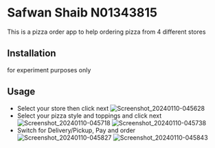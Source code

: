 # Safwan Shaib N01343815

This is a pizza order app to help ordering pizza from 4 different stores
## Installation
for experiment purposes only



## Usage

* Select your store then click next
  ![Screenshot_20240110-045628](https://github.com/SafwanShaib3815/Pizza-Android-App/assets/73716969/56b3d543-5278-45f4-a275-e1e9db16d7ea)
* Select your pizza style and toppings and click next
  ![Screenshot_20240110-045718](https://github.com/SafwanShaib3815/Pizza-Android-App/assets/73716969/9e80b460-8413-4e9c-92bc-05149e7af375)
  ![Screenshot_20240110-045738](https://github.com/SafwanShaib3815/Pizza-Android-App/assets/73716969/14cf6f01-f7c6-4bbe-af98-abb30807b629)
* Switch for Delivery/Pickup, Pay and order
  ![Screenshot_20240110-045827](https://github.com/SafwanShaib3815/Pizza-Android-App/assets/73716969/11ec8707-ba2c-48e8-b421-a87bd370e13d)
  ![Screenshot_20240110-045843](https://github.com/SafwanShaib3815/Pizza-Android-App/assets/73716969/0d4aecd2-490a-48f8-912d-32866cc6a9f7)
